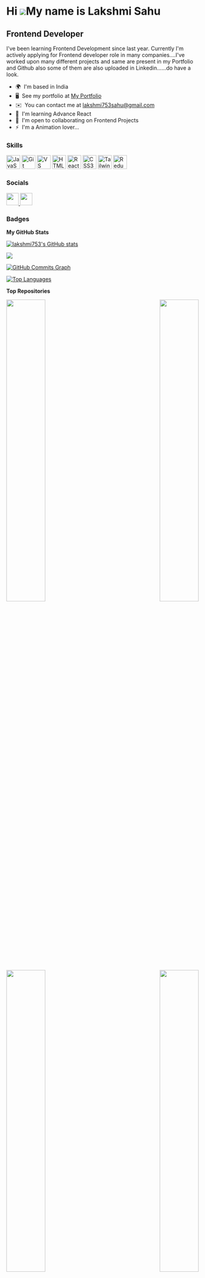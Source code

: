 Hi ![](https://user-images.githubusercontent.com/18350557/176309783-0785949b-9127-417c-8b55-ab5a4333674e.gif)My name is Lakshmi Sahu
====================================================================================================================================

Frontend Developer
------------------

I've been learning Frontend Development since last year. Currently I'm actively applying for Frontend developer role in many companies....I've worked upon many different projects and same are present in my Portfolio and Github also some of them are also uploaded in Linkedin......do have a look.

* 🌍  I'm based in India
* 🖥️  See my portfolio at [My Portfolio](http://my753portfolio.netlify.app/)
* ✉️  You can contact me at [lakshmi753sahu@gmail.com](mailto:lakshmi753sahu@gmail.com)
* 🧠  I'm learning Advance React
* 🤝  I'm open to collaborating on Frontend Projects
* ⚡  I'm a Animation lover...

### Skills


<p align="left">
<a href="https://developer.mozilla.org/en-US/docs/Web/JavaScript" target="_blank" rel="noreferrer"> <img src="https://raw.githubusercontent.com/danielcranney/readme-generator/main/public/icons/skills/javascript-colored.svg" width="36" height="36" alt="JavaScript" /></a> <a href="https://git-scm.com/" target="_blank" rel="noreferrer"> <img src="https://raw.githubusercontent.com/danielcranney/readme-generator/main/public/icons/skills/git-colored.svg" width="36" height="36" alt="Git" /></a> <a href="https://code.visualstudio.com/" target="_blank" rel="noreferrer"> <img src="https://raw.githubusercontent.com/danielcranney/readme-generator/main/public/icons/skills/visualstudiocode.svg" width="36" height="36" alt="VS Code" /></a> <a href="https://developer.mozilla.org/en-US/docs/Glossary/HTML5" target="_blank" rel="noreferrer"> <img src="https://raw.githubusercontent.com/danielcranney/readme-generator/main/public/icons/skills/html5-colored.svg" width="36" height="36" alt="HTML5" /></a> <a href="https://reactjs.org/" target="_blank" rel="noreferrer"> <img src="https://raw.githubusercontent.com/danielcranney/readme-generator/main/public/icons/skills/react-colored.svg" width="36" height="36" alt="React" /></a> <a href="https://www.w3.org/TR/CSS/#css" target="_blank" rel="noreferrer"> <img src="https://raw.githubusercontent.com/danielcranney/readme-generator/main/public/icons/skills/css3-colored.svg" width="36" height="36" alt="CSS3" /></a> <a href="https://tailwindcss.com/" target="_blank" rel="noreferrer"> <img src="https://raw.githubusercontent.com/danielcranney/readme-generator/main/public/icons/skills/tailwindcss-colored.svg" width="36" height="36" alt="TailwindCSS" /></a> <a href="https://redux.js.org/" target="_blank" rel="noreferrer"> <img src="https://raw.githubusercontent.com/danielcranney/readme-generator/main/public/icons/skills/redux-colored.svg" width="36" height="36" alt="Redux" /></a>
</p>


### Socials

<p align="left"> <a href="https://www.github.com/lakshmi753" target="_blank" rel="noreferrer"> <picture> <source media="(prefers-color-scheme: dark)" srcset="https://raw.githubusercontent.com/danielcranney/readme-generator/main/public/icons/socials/github-dark.svg" /> <source media="(prefers-color-scheme: light)" srcset="https://raw.githubusercontent.com/danielcranney/readme-generator/main/public/icons/socials/github.svg" /> <img src="https://raw.githubusercontent.com/danielcranney/readme-generator/main/public/icons/socials/github.svg" width="32" height="32" /> </picture> </a> <a href="https://www.linkedin.com/in/lakshmi-sahu-1b79362a4/" target="_blank" rel="noreferrer"> <picture> <source media="(prefers-color-scheme: dark)" srcset="https://raw.githubusercontent.com/danielcranney/readme-generator/main/public/icons/socials/linkedin-dark.svg" /> <source media="(prefers-color-scheme: light)" srcset="https://raw.githubusercontent.com/danielcranney/readme-generator/main/public/icons/socials/linkedin.svg" /> <img src="https://raw.githubusercontent.com/danielcranney/readme-generator/main/public/icons/socials/linkedin.svg" width="32" height="32" /> </picture> </a></p>

### Badges

<b>My GitHub Stats</b>

<a href="http://www.github.com/lakshmi753"><img src="https://github-readme-stats.vercel.app/api?username=lakshmi753&show_icons=true&hide=&count_private=true&title_color=000000&text_color=14b8a6&icon_color=000000&bg_color=ffffff&hide_border=true&show_icons=true" alt="lakshmi753's GitHub stats" /></a>

<a href="http://www.github.com/lakshmi753"><img src="https://github-readme-streak-stats.herokuapp.com/?user=lakshmi753&stroke=14b8a6&background=ffffff&ring=000000&fire=000000&currStreakNum=14b8a6&currStreakLabel=000000&sideNums=14b8a6&sideLabels=14b8a6&dates=14b8a6&hide_border=true" /></a>

<a href="http://www.github.com/lakshmi753"><img src="https://github-readme-activity-graph.cyclic.app/graph?username=lakshmi753&bg_color=ffffff&color=14b8a6&line=000000&point=14b8a6&area_color=ffffff&area=true&hide_border=true&custom_title=GitHub%20Commits%20Graph" alt="GitHub Commits Graph" /></a>

<a href="https://github.com/lakshmi753" align="left"><img src="https://github-readme-stats.vercel.app/api/top-langs/?username=lakshmi753&langs_count=10&title_color=000000&text_color=14b8a6&icon_color=000000&bg_color=ffffff&hide_border=true&locale=en&custom_title=Top%20%Languages" alt="Top Languages" /></a>

<b>Top Repositories</b>

<div width="100%" align="center"><a href="https://github.com/lakshmi753/Hangman_Game" align="left"><img align="left" width="45%" src="https://github-readme-stats.vercel.app/api/pin/?username=lakshmi753&repo=Hangman_Game&title_color=000000&text_color=14b8a6&icon_color=000000&bg_color=ffffff&hide_border=true&locale=en" /></a><a href="https://github.com/lakshmi753/ToDo_App" align="right"><img align="right" width="45%" src="https://github-readme-stats.vercel.app/api/pin/?username=lakshmi753&repo=ToDo_App&title_color=000000&text_color=14b8a6&icon_color=000000&bg_color=ffffff&hide_border=true&locale=en" /></a></div><br /><br /><br /><br /><br /><br /><br />

<br /><br /><br /><br /><br />

<div width="100%" align="center"><a href="https://github.com/lakshmi753/CountDown_Timer" align="left"><img align="left" width="45%" src="https://github-readme-stats.vercel.app/api/pin/?username=lakshmi753&repo=CountDown_Timer&title_color=000000&text_color=14b8a6&icon_color=000000&bg_color=ffffff&hide_border=true&locale=en" /></a><a href="https://github.com/lakshmi753/DiceRoll_Game" align="right"><img align="right" width="45%" src="https://github-readme-stats.vercel.app/api/pin/?username=lakshmi753&repo=DiceRoll_Game&title_color=000000&text_color=14b8a6&icon_color=000000&bg_color=ffffff&hide_border=true&locale=en" /></a></div>
